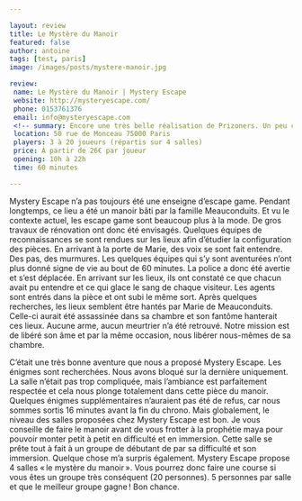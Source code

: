 ```yaml
---

layout: review
title: Le Mystère du Manoir
featured: false
author: antoine
tags: [test, paris]
image: /images/posts/mystere-manoir.jpg

review: 
 name: Le Mystère du Manoir | Mystery Escape
 website: http://mysteryescape.com/
 phone: 0153761376
 email: info@mysteryescape.com
 <!-- summary: Encore une très belle réalisation de Prizoners. Un peu compliquée, mais qui vaut vraiment le détour. -->
 location: 50 rue de Monceau 75000 Paris
 players: 3 à 20 joueurs (répartis sur 4 salles)
 price: À partir de 26€ par joueur
 opening: 10h à 22h
 time: 60 minutes

---
```


Mystery Escape n’a pas toujours été une enseigne d’escape game. Pendant longtemps, ce lieu a été un manoir bâti par la famille Meauconduits. Et vu le contexte actuel, les escape game sont beaucoup plus à la mode. De gros travaux de rénovation ont donc été envisagés. Quelques équipes de reconnaissances se sont rendues sur les lieux afin d’étudier la configuration des pièces. En arrivant à la porte de Marie, des voix se sont fait entendre. Des pas, des murmures. Les quelques équipes qui s’y sont aventurées n’ont plus donné signe de vie au bout de 60 minutes. La police a donc été avertie et s’est déplacée. En arrivant sur les lieux, ils ont constaté ce que chacun avait pu entendre et ce qui glace le sang de chaque visiteur. Les agents sont entrés dans la pièce et ont subi le même sort. Après quelques recherches, les lieux semblent être hantés par Marie de Meauconduits. Celle-ci aurait été assassinée dans sa chambre et son fantôme hanterait ces lieux. Aucune arme, aucun meurtrier n’a été retrouvé. Notre mission est de libéré son âme et par la même occasion, nous libérer nous-mêmes de sa chambre.  

C’était une très bonne aventure que nous a proposé Mystery Escape. Les énigmes sont recherchées. Nous avons bloqué sur la dernière uniquement. La salle n’était pas trop compliquée, mais l’ambiance est parfaitement respectée et cela nous plonge totalement dans cette pièce du manoir. Quelques énigmes supplémentaires n’auraient pas été de refus, car nous sommes sortis 16 minutes avant la fin du chrono. Mais globalement, le niveau des salles proposées chez Mystery Escape est bon. Je vous conseille de faire le manoir avant de vous frotter à la prophétie maya pour pouvoir monter petit à petit en difficulté et en immersion. Cette salle se prête tout à fait à un groupe de débutant de par sa difficulté et son immersion. Quelque chose m’a surpris également. Mystery Escape propose 4 salles « le mystère du manoir ». Vous pourrez donc faire une course si vous êtes un groupe très conséquent (20 personnes). 5 personnes par salle et que le meilleur groupe gagne ! Bon chance.